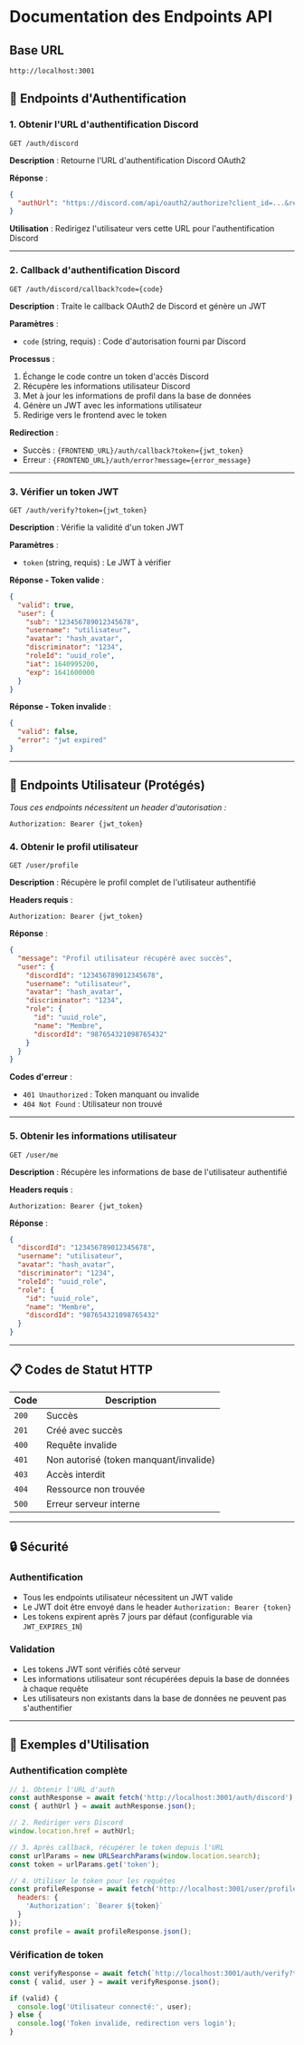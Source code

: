 # Documentation des Endpoints API

## Base URL
```
http://localhost:3001
```

## 🔐 Endpoints d'Authentification

### 1. Obtenir l'URL d'authentification Discord
```http
GET /auth/discord
```

**Description** : Retourne l'URL d'authentification Discord OAuth2

**Réponse** :
```json
{
  "authUrl": "https://discord.com/api/oauth2/authorize?client_id=...&redirect_uri=...&response_type=code&scope=identify%20email"
}
```

**Utilisation** : Redirigez l'utilisateur vers cette URL pour l'authentification Discord

---

### 2. Callback d'authentification Discord
```http
GET /auth/discord/callback?code={code}
```

**Description** : Traite le callback OAuth2 de Discord et génère un JWT

**Paramètres** :
- `code` (string, requis) : Code d'autorisation fourni par Discord

**Processus** :
1. Échange le code contre un token d'accès Discord
2. Récupère les informations utilisateur Discord
3. Met à jour les informations de profil dans la base de données
4. Génère un JWT avec les informations utilisateur
5. Redirige vers le frontend avec le token

**Redirection** :
- Succès : `{FRONTEND_URL}/auth/callback?token={jwt_token}`
- Erreur : `{FRONTEND_URL}/auth/error?message={error_message}`

---

### 3. Vérifier un token JWT
```http
GET /auth/verify?token={jwt_token}
```

**Description** : Vérifie la validité d'un token JWT

**Paramètres** :
- `token` (string, requis) : Le JWT à vérifier

**Réponse - Token valide** :
```json
{
  "valid": true,
  "user": {
    "sub": "123456789012345678",
    "username": "utilisateur",
    "avatar": "hash_avatar",
    "discriminator": "1234",
    "roleId": "uuid_role",
    "iat": 1640995200,
    "exp": 1641600000
  }
}
```

**Réponse - Token invalide** :
```json
{
  "valid": false,
  "error": "jwt expired"
}
```

---

## 👤 Endpoints Utilisateur (Protégés)

*Tous ces endpoints nécessitent un header d'autorisation :*
```http
Authorization: Bearer {jwt_token}
```

### 4. Obtenir le profil utilisateur
```http
GET /user/profile
```

**Description** : Récupère le profil complet de l'utilisateur authentifié

**Headers requis** :
```http
Authorization: Bearer {jwt_token}
```

**Réponse** :
```json
{
  "message": "Profil utilisateur récupéré avec succès",
  "user": {
    "discordId": "123456789012345678",
    "username": "utilisateur",
    "avatar": "hash_avatar",
    "discriminator": "1234",
    "role": {
      "id": "uuid_role",
      "name": "Membre",
      "discordId": "987654321098765432"
    }
  }
}
```

**Codes d'erreur** :
- `401 Unauthorized` : Token manquant ou invalide
- `404 Not Found` : Utilisateur non trouvé

---

### 5. Obtenir les informations utilisateur
```http
GET /user/me
```

**Description** : Récupère les informations de base de l'utilisateur authentifié

**Headers requis** :
```http
Authorization: Bearer {jwt_token}
```

**Réponse** :
```json
{
  "discordId": "123456789012345678",
  "username": "utilisateur",
  "avatar": "hash_avatar",
  "discriminator": "1234",
  "roleId": "uuid_role",
  "role": {
    "id": "uuid_role",
    "name": "Membre",
    "discordId": "987654321098765432"
  }
}
```

---

## 📋 Codes de Statut HTTP

| Code | Description |
|------|-------------|
| `200` | Succès |
| `201` | Créé avec succès |
| `400` | Requête invalide |
| `401` | Non autorisé (token manquant/invalide) |
| `403` | Accès interdit |
| `404` | Ressource non trouvée |
| `500` | Erreur serveur interne |

---

## 🔒 Sécurité

### Authentification
- Tous les endpoints utilisateur nécessitent un JWT valide
- Le JWT doit être envoyé dans le header `Authorization: Bearer {token}`
- Les tokens expirent après 7 jours par défaut (configurable via `JWT_EXPIRES_IN`)

### Validation
- Les tokens JWT sont vérifiés côté serveur
- Les informations utilisateur sont récupérées depuis la base de données à chaque requête
- Les utilisateurs non existants dans la base de données ne peuvent pas s'authentifier

---

## 📝 Exemples d'Utilisation

### Authentification complète
```javascript
// 1. Obtenir l'URL d'auth
const authResponse = await fetch('http://localhost:3001/auth/discord');
const { authUrl } = await authResponse.json();

// 2. Rediriger vers Discord
window.location.href = authUrl;

// 3. Après callback, récupérer le token depuis l'URL
const urlParams = new URLSearchParams(window.location.search);
const token = urlParams.get('token');

// 4. Utiliser le token pour les requêtes
const profileResponse = await fetch('http://localhost:3001/user/profile', {
  headers: {
    'Authorization': `Bearer ${token}`
  }
});
const profile = await profileResponse.json();
```

### Vérification de token
```javascript
const verifyResponse = await fetch(`http://localhost:3001/auth/verify?token=${token}`);
const { valid, user } = await verifyResponse.json();

if (valid) {
  console.log('Utilisateur connecté:', user);
} else {
  console.log('Token invalide, redirection vers login');
}
``` 